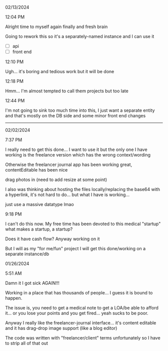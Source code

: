 02/13/2024

12:04 PM

Alright time to myself again finally and fresh brain

Going to rework this so it's a separately-named instance and I can use it

- [ ] api
- [ ] front end

12:10 PM

Ugh... it's boring and tedious work but it will be done

12:18 PM

Hmm... I'm almost tempted to call them projects but too late

12:44 PM

I'm not going to sink too much time into this, I just want a separate entity and that's mostly on the DB side and some minor front end changes

---

02/02/2024

7:37 PM

I really need to get this done... I want to use it but the only one I have working is the freelance version which has the wrong context/wording

Otherwise the freelancer journal app has been working great, contentEditable has been nice

drag photos in (need to add resize at some point)

I also was thinking about hosting the files locally/replacing the base64 with a hyperlink, it's not hard to do... but what I have is working...

just use a massive datatype lmao

9:18 PM

I can't do this now. My free time has been devoted to this medical "startup" what makes a startup, a startup?

Does it have cash flow? Anyway working on it

But I will as my "for me/fun" project I will get this done/working on a separate instance/db

01/26/2024

5:51 AM

Damn it I got sick AGAIN!!!

Working in a place that has thousands of people... I guess it is bound to happen.

The issue is, you need to get a medical note to get a LOA/be able to afford it... or you lose your points and you get fired... yeah sucks to be poor.

Anyway I really like the freelancer-journal interface... it's content editable and it has drag-drop image support (like a blog editor)

The code was written with "freelancer/client" terms unfortunately so I have to strip all of that out
